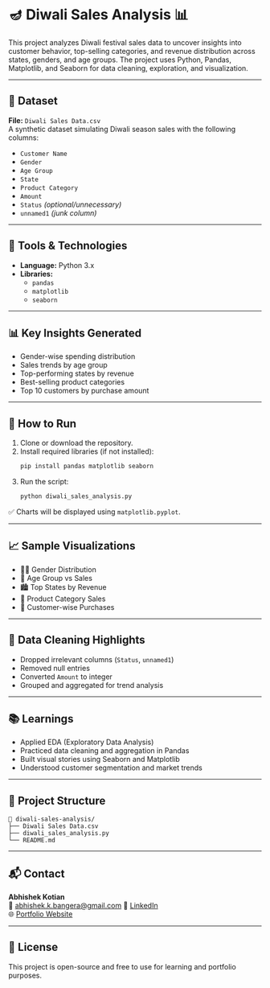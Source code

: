 
# 🪔 Diwali Sales Analysis 📊

This project analyzes Diwali festival sales data to uncover insights into customer behavior, top-selling categories, and revenue distribution across states, genders, and age groups. The project uses Python, Pandas, Matplotlib, and Seaborn for data cleaning, exploration, and visualization.

---

## 📁 Dataset

**File:** `Diwali Sales Data.csv`  
A synthetic dataset simulating Diwali season sales with the following columns:

- `Customer Name`
- `Gender`
- `Age Group`
- `State`
- `Product Category`
- `Amount`
- `Status` *(optional/unnecessary)*
- `unnamed1` *(junk column)*

---

## 🔧 Tools & Technologies

- **Language:** Python 3.x
- **Libraries:**
  - `pandas`
  - `matplotlib`
  - `seaborn`

---

## 📊 Key Insights Generated

- Gender-wise spending distribution
- Sales trends by age group
- Top-performing states by revenue
- Best-selling product categories
- Top 10 customers by purchase amount

---

## 🚀 How to Run

1. Clone or download the repository.
2. Install required libraries (if not installed):
   ```bash
   pip install pandas matplotlib seaborn
   ```
3. Run the script:
   ```bash
   python diwali_sales_analysis.py
   ```

✅ Charts will be displayed using `matplotlib.pyplot`.

---

## 📈 Sample Visualizations

- 🧍‍♂️ Gender Distribution
- 👥 Age Group vs Sales
- 🏙️ Top States by Revenue
- 🎁 Product Category Sales
- 🧾 Customer-wise Purchases

---

## 🧹 Data Cleaning Highlights

- Dropped irrelevant columns (`Status`, `unnamed1`)
- Removed null entries
- Converted `Amount` to integer
- Grouped and aggregated for trend analysis

---

## 📚 Learnings

- Applied EDA (Exploratory Data Analysis)
- Practiced data cleaning and aggregation in Pandas
- Built visual stories using Seaborn and Matplotlib
- Understood customer segmentation and market trends

---

## 📂 Project Structure

```
📁 diwali-sales-analysis/
├── Diwali Sales Data.csv
├── diwali_sales_analysis.py
└── README.md
```

---

## 📬 Contact

**Abhishek Kotian**    
📧 abhishek.k.bangera@gmail.com
🔗 [LinkedIn](https://www.linkedin.com/in/abhishek-k-191368208)  
🌐 [Portfolio Website](https://abhishekkotianportfolio.netlify.app/)


---

## 📌 License

This project is open-source and free to use for learning and portfolio purposes.
